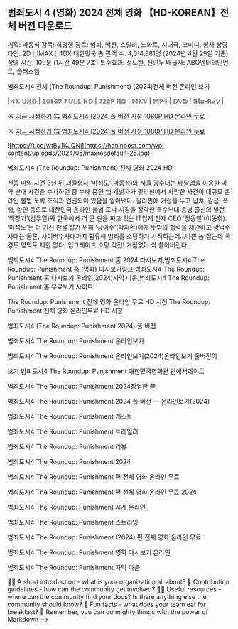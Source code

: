 ## 범죄도시 4 (영화) 2024 전체 영화 【HD-KOREAN】전체 버전 다운로드 

기획: 마동석 감독: 허명행 장르: 범죄, 액션, 스릴러, 느와르, 시대극, 코미디, 형사 상영 타입: 2D｜IMAX｜4DX 대한민국 총 관객 수: 4,614,881명 (2024년 4월 29일 기준) 상영 시간: 109분 (1시간 49분 7초) 특수효과: 정도한, 전민우 배급사: ABO엔터테인먼트, 플러스엠

범죄도시4 전체 (The Roundup: Punishment) (2024)전체 버전 온라인 보기

| 𝟜𝕂 𝕌ℍ𝔻 | 𝟙𝟘𝟠𝟘ℙ 𝔽𝕌𝕃𝕃 ℍ𝔻 | 𝟟𝟚𝟘ℙ ℍ𝔻 | 𝕄𝕂𝕍 | 𝕄ℙ𝟜 | 𝔻𝕍𝔻 | 𝔹𝕝𝕦-ℝ𝕒𝕪 |

☀ [지금 시청하기 ⇆ 범죄도시4 (2024)풀 버전 시청 1080P.HD 온라인 무료](https://t.co/wtBy1KJQNj)

☀ [지금 시청하기 ⇆ 범죄도시4 (2024)풀 버전 시청 1080P.HD 온라인 무료](https://t.co/wtBy1KJQNj)

![https://t.co/wtBy1KJQNj](https://haninpost.com/wp-content/uploads/2024/05/maxresdefault-25.jpg)

범죄도시4 (The Roundup: Punishment) 전체 영화 2024 HD

신종 마약 사건 3년 뒤,괴물형사 ‘마석도’(마동석)와 서울 광수대는 배달앱을 이용한 마약 판매 사건을 수사하던 중 수배 중인 앱 개발자가 필리핀에서 사망한 사건이 대규모 온라인 불법 도박 조직과 연관되어 있음을 알아낸다. 필리핀에 거점을 두고 납치, 감금, 폭행, 살인 등으로 대한민국 온라인 불법 도박 시장을 장악한 특수부대 용병 출신의 빌런 ‘백창기’(김무열)와 한국에서 더 큰 판을 짜고 있는 IT업계 천재 CEO ‘장동철’(이동휘). ‘마석도’는 더 커진 판을 잡기 위해 ‘장이수’(박지환)에게 뜻밖의 협력을 제안하고 광역수사대는 물론, 사이버수사대까지 합류해 범죄를 소탕하기 시작하는데…나쁜 놈 잡는데 국경도 영역도 제한 없다! 업그레이드 소탕 작전! 거침없이 싹 쓸어버린다!

범죄도시4 The Roundup: Punishment 홈 2024 다시보기,범죄도시4 The Roundup: Punishment 홈 (영화) 다시보기링크,범죄도시4 The Roundup: Punishment 홈 다시보기 온라인(2024)자막 다운,범죄도시4 The Roundup: Punishment 홈 무료보기 사이트

The Roundup: Punishment 전체 영화 온라인 무료 HD 시청 The Roundup: Punishment 전체 영화 온라인무료 HD 시청

범죄도시4 (The Roundup: Punishment 2024) 풀 버전

범죄도시4 The Roundup: Punishment 온라인보기

범죄도시4 The Roundup: Punishment 온라인보기(2024)온라인보기 풀버전이

보기 범죄도시4 The Roundup: Punishment 대한민국영화관 안에서데이트

범죄도시4 The Roundup: Punishment 2024장엄한 끝

범죄도시4 The Roundup: Punishment 2024 풀 버전 — 온라인보기(2024)

범죄도시4 The Roundup: Punishment 캐스트

범죄도시4 The Roundup: Punishment 트레일러

범죄도시4 The Roundup: Punishment 리뷰

범죄도시4 The Roundup: Punishment 2024

범죄도시4 The Roundup: Punishment 편 전체 영화 온라인 무료

범죄도시4 The Roundup: Punishment 편 전체 영화 온라인 무료 2024

범죄도시4 The Roundup: Punishment 시계 온라인

범죄도시4 The Roundup: Punishment 스트리밍

범죄도시4 The Roundup: Punishment (2024) 편 전체 영화 온라인 무료

범죄도시4 The Roundup: Punishment 영화 다시보기 온라인

범죄도시4 The Roundup: Punishment 자막 다운

🙋‍♀️ A short introduction - what is your organization all about? 🌈 Contribution guidelines - how can the community get involved? 👩‍💻 Useful resources - where can the community find your docs? Is there anything else the community should know? 🍿 Fun facts - what does your team eat for breakfast? 🧙 Remember, you can do mighty things with the power of Markdown -->
